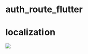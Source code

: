 # auth_route_flutter
# localization

![](https://github.com/divyanshuk10/auth_route_localization_flutter/blob/master/assets/video.gif)
